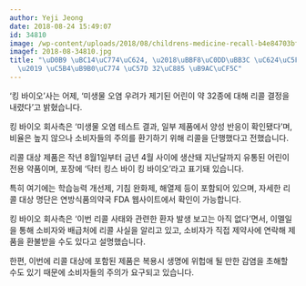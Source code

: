 ```yaml
---
author: Yeji Jeong
date: 2018-08-24 15:49:07
id: 34810
image: /wp-content/uploads/2018/08/childrens-medicine-recall-b4e84703bfe2787e.jpg
imagef: 2018-08-34810.jpg
title: "\uD0B9 \uBC14\uC774\uC624, \u2018\uBBF8\uC0DD\uBB3C \uC624\uC5FC \uC6B0\uB824\
  \u2019 \uC5B4\uB9B0\uC774 \uC57D 32\uC885 \uB9AC\uCF5C"
---
```


‘킹 바이오’사는 어제, ‘미생물 오염 우려가 제기된 어린이 약 32종에 대해 리콜 결정을 내렸다’고 밝혔습니다.

킹 바이오 회사측은 ‘미생물 오염 테스트 결과, 일부 제품에서 양성 반응이 확인됐다’며, 비율은 높지 않으나 소비자들의 주의를 환기하기 위해 리콜을 단행했다고 전했습니다.

리콜 대상 제품은 작년 8월1일부터 금년 4월 사이에 생산돼 지난달까지 유통된 어린이 전용 약품이며, 포장에 ‘닥터 킹스 바이 킹 바이오’라고 표기돼 있습니다.

특히 여기에는 학습능력 개선제, 기침 완화제, 해열제 등이 포함되어 있으며, 자세한 리콜 대상 명단은 연방식품의약국 FDA 웹사이트에서 확인이 가능합니다.

킹 바이오 회사측은 ‘이번 리콜 사태와 관련한 환자 발생 보고는 아직 없다’면서, 이멜일을 통해 소비자와 배급처에 리콜 사실을 알리고 있고, 소비자가 직접 제약사에 연락해 제품을 환불받을 수도 있다고 설명했습니다.

한편, 이번에 리콜 대상에 포함된 제품은 복용시 생명에 위헙애 될 만한 감염을 초해할 수도 있기 때문에 소비자들의 주의가 요구되고 있습니다.